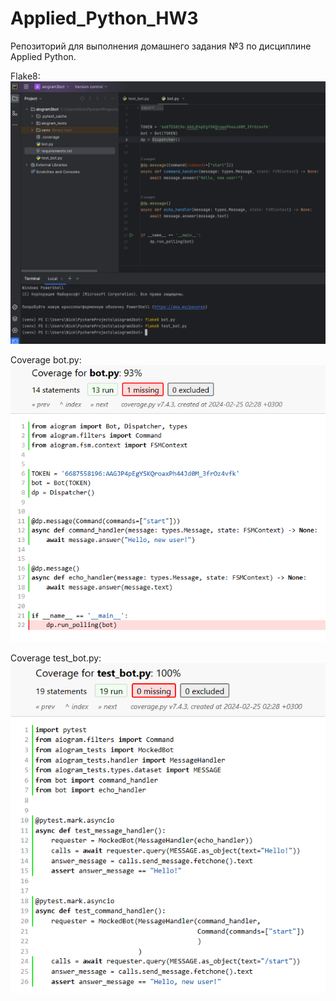 # Applied_Python_HW3
Репозиторий для выполнения домашнего задания №3 по дисциплине Applied Python.

Flake8:
![Screenshot1](https://github.com/NickolayD/Applied_Python_HW3/blob/main/flake8.PNG)

Coverage bot.py:
![Screenshot2](https://github.com/NickolayD/Applied_Python_HW3/blob/main/cov1.PNG)

Coverage test_bot.py:
![Screenshot3](https://github.com/NickolayD/Applied_Python_HW3/blob/main/cov2.PNG)
